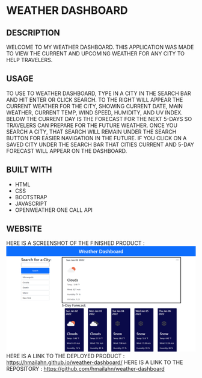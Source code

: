 # WEATHER DASHBOARD

## DESCRIPTION
WELCOME TO MY WEATHER DASHBOARD. THIS APPLICATION WAS MADE TO VIEW THE CURRENT AND UPCOMING WEATHER FOR ANY CITY TO HELP TRAVELERS. 

## USAGE
TO USE TO WEATHER DASHBOARD, TYPE IN A CITY IN THE SEARCH BAR AND HIT ENTER OR CLICK SEARCH. TO THE RIGHT WILL APPEAR THE CURRENT WEATHER FOR THE CITY, SHOWING CURRENT DATE, MAIN WEATHER, CURRENT TEMP, WIND SPEED, HUMIDITY, AND UV INDEX. BELOW THE CURRENT DAY IS THE FORECAST FOR THE NEXT 5-DAYS SO TRAVELERS CAN PREPARE FOR THE FUTURE WEATHER. ONCE YOU SEARCH A CITY, THAT SEARCH WILL REMAIN UNDER THE SEARCH BUTTON FOR EASIER NAVIGATION IN THE FUTURE. IF YOU CLICK ON A SAVED CITY UNDER THE SEARCH BAR THAT CITIES CURRENT AND 5-DAY FORECAST WILL APPEAR ON THE DASHBOARD.

## BUILT WITH
* HTML
* CSS
* BOOTSTRAP
* JAVASCRIPT
* OPENWEATHER ONE CALL API

## WEBSITE
HERE IS A SCREENSHOT OF THE FINISHED PRODUCT : ![screenshot](https://github.com/hmailahn/weather-dashboard/blob/main/assets/images/screenshot.png)
HERE IS A LINK TO THE DEPLOYED PRODUCT : https://hmailahn.github.io/weather-dashboard/
HERE IS A LINK TO THE REPOSITORY : https://github.com/hmailahn/weather-dashboard
